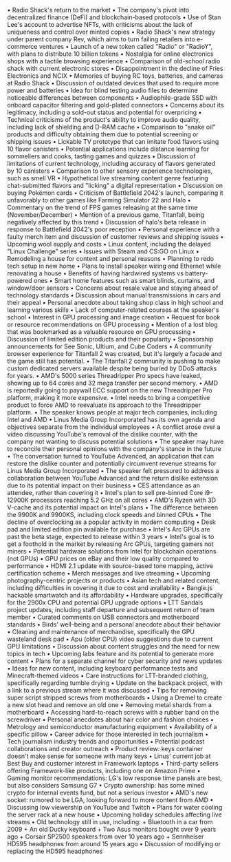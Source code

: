 • Radio Shack's return to the market
• The company's pivot into decentralized finance (DeFi) and blockchain-based protocols
• Use of Stan Lee's account to advertise NFTs, with criticisms about the lack of uniqueness and control over minted copies
• Radio Shack's new strategy under parent company Rev, which aims to turn failing retailers into e-commerce ventures
• Launch of a new token called "Radio" or "RadioY", with plans to distribute 10 billion tokens
• Nostalgia for online electronics shops with a tactile browsing experience
• Comparison of old-school radio shack with current electronic stores
• Disappointment in the decline of Fries Electronics and NCIX
• Memories of buying RC toys, batteries, and cameras at Radio Shack
• Discussion of outdated devices that used to require more power and batteries
• Idea for blind testing audio files to determine noticeable differences between components
• Audiophile-grade SSD with onboard capacitor filtering and gold-plated connectors
• Concerns about its legitimacy, including a sold-out status and potential for overpricing
• Technical criticisms of the product's ability to improve audio quality, including lack of shielding and D-RAM cache
• Comparison to "snake oil" products and difficulty obtaining them due to potential screening or shipping issues
• Lickable TV prototype that can imitate food flavors using 10 flavor canisters
• Potential applications include distance learning for sommeliers and cooks, tasting games and quizzes
• Discussion of limitations of current technology, including accuracy of flavors generated by 10 canisters
• Comparison to other sensory experience technologies, such as smell VR
• Hypothetical live streaming content genre featuring chat-submitted flavors and "licking" a digital representation
• Discussion on buying Pokémon cards
• Criticism of Battlefield 2042's launch, comparing it unfavorably to other games like Farming Simulator 22 and Halo
• Commentary on the trend of FPS games releasing at the same time (November/December)
• Mention of a previous game, Titanfall, being negatively affected by this trend
• Discussion of halo's beta release in response to Battlefield 2042's poor reception
• Personal experience with a faulty merch item and discussion of customer reviews and shipping issues
• Upcoming wool supply and costs
• Linux content, including the delayed "Linux Challenge" series
• Issues with Steam and CS:GO on Linux
• Remodeling a house for content and personal reasons
• Planning to redo tech setup in new home
• Plans to install speaker wiring and Ethernet while renovating a house
• Benefits of having hardwired systems vs battery-powered ones
• Smart home features such as smart blinds, curtains, and window/door sensors
• Concerns about resale value and staying ahead of technology standards
• Discussion about manual transmissions in cars and their appeal
• Personal anecdote about taking shop class in high school and learning various skills
• Lack of computer-related courses at the speaker's school
• Interest in GPU processing and image creation
• Request for book or resource recommendations on GPU processing
• Mention of a lost blog that was bookmarked as a valuable resource on GPU processing
• Discussion of limited edition products and their popularity
• Sponsorship announcements for See Sonic, Ultium, and Cube Coders
• A community browser experience for Titanfall 2 was created, but it's largely a facade and the game still has potential.
• The Titanfall 2 community is pushing to make custom dedicated servers available despite being buried by DDoS attacks for years.
• AMD's 5000 series Threadripper Pro specs have leaked, showing up to 64 cores and 32 mega transfer per second memory.
• AMD is reportedly going to paywall ECC support on the new Threadripper Pro platform, making it more expensive.
• Intel needs to bring a competitive product to force AMD to reevaluate its approach to the Threadripper platform.
• The speaker knows people at major tech companies, including Intel and AMD
• Linus Media Group Incorporated has its own agenda and objectives separate from the individual employees
• A conflict arose over a video discussing YouTube's removal of the dislike counter, with the company not wanting to discuss potential solutions
• The speaker may have to reconcile their personal opinions with the company's stance in the future
• The conversation turned to YouTube Advanced, an application that can restore the dislike counter and potentially circumvent revenue streams for Linus Media Group Incorporated
• The speaker felt pressured to address a collaboration between YouTube Advanced and the return dislike extension due to its potential impact on their business
• CES attendance as an attendee, rather than covering it
• Intel's plan to sell pre-binned Core i9-12900K processors reaching 5.2 GHz on all cores
• AMD's Ryzen with 3D V-cache and its potential impact on Intel's plans
• The difference between the 9900K and 9900KS, including clock speeds and binned CPUs
• The decline of overclocking as a popular activity in modern computing
• Desk pad and limited edition pin available for purchase
• Intel's Arc GPUs are past the beta stage, expected to release within 3 years
• Intel's goal is to get a foothold in the market by releasing Arc GPUs, targeting gamers not miners
• Potential hardware solutions from Intel for blockchain operations (not GPUs)
• GPU prices on eBay and their low quality compared to performance
• HDMI 2.1 update with source-based tone mapping, active certification scheme
• Merch messages and live streaming
• Upcoming photography-centric projects or products
• Asian tech and related content, including difficulties in covering it due to cost and availability
• Bangle.js hackable smartwatch and its affordability
• Hardware upgrades, specifically for the 2900x CPU and potential GPU upgrade options
• LTT Sandals project updates, including staff departure and subsequent return of team member
• Curated comments on USB connectors and motherboard standards
• Birds' well-being and a personal anecdote about their behavior
• Cleaning and maintenance of merchandise, specifically the GPU wasteland desk pad
• Apu (older CPU) video suggestions due to current GPU limitations
• Discussion about content struggles and the need for new topics in tech
• Upcoming labs feature and its potential to generate more content
• Plans for a separate channel for cyber security and news updates
• Ideas for new content, including keyboard performance tests and Minecraft-themed videos
• Care instructions for LTT-branded clothing, specifically regarding tumble drying
• Update on the backpack project, with a link to a previous stream where it was discussed
• Tips for removing super script stripped screws from motherboards
• Using a Dremel to create a new slot head and remove an old one
• Removing metal shards from a motherboard
• Accessing hard-to-reach screws with a rubber band on the screwdriver
• Personal anecdotes about hair color and fashion choices
• Metrology and semiconductor manufacturing equipment
• Availability of a specific pillow
• Career advice for those interested in tech journalism
• Tech journalism industry trends and opportunities
• Potential podcast collaborations and creator outreach
• Product review: keys container doesn't make sense for someone with many keys
• Linus' current job at Best Buy and customer interest in Framework laptops
• Third-party sellers offering Framework-like products, including one on Amazon Prime
• Gaming monitor recommendations: LG's low response time panels are best, but also considers Samsung G7
• Crypto ownership: has some mined crypto for internal events fund, but not a serious investor
• AMD's new socket: rumored to be LGA, looking forward to more content from AMD
• Discussing low viewership on YouTube and Twitch
• Plans for water cooling the server rack at a new house
• Upcoming holiday schedules affecting live streams
• Old technology still in use, including:
	+ Bluetooth in a car from 2009
	+ An old Ducky keyboard
	+ Two Asus monitors bought over 9 years ago
	+ Corsair SP2500 speakers from over 10 years ago
	+ Sennheiser HD595 headphones from around 15 years ago
• Discussion of modifying or replacing the HD595 headphones